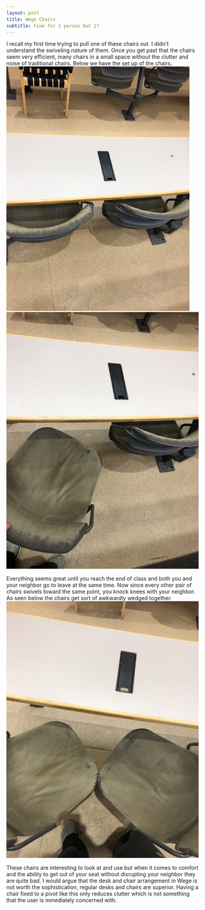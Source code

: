 ```yaml
---
layout: post
title: Wege Chairs
subtitle: Fine for 1 person but 2?
---
```


I recall my first time trying to pull one of these chairs out. I didn't understand the swiveling nature of them. Once you get past that the chairs seem very efficient, many chairs in a small space without the clutter and noise of traditional chairs. Below we have the set up of the chairs.
![](chairs.jpg)
![](chairout.jpg)

Everything seems great until you reach the end of class and both you and your neighbor go to leave at the same time. Now since every other pair of chairs swivels toward the same point, you knock knees with your neighbor. As seen below the chairs get sort of awkwardly wedged together. 
![](twochairs.jpg)

These chairs are interesting to look at and use but when it comes to comfort and the ability to get out of your seat without disrupting your neighbor they are quite bad. I would argue that the desk and chair arrangement in Wege is not worth the sophistication, regular desks and chairs are superior. Having a chair fixed to a pivot like this only reduces clutter which is not something that the user is mmediately concerned with. 
